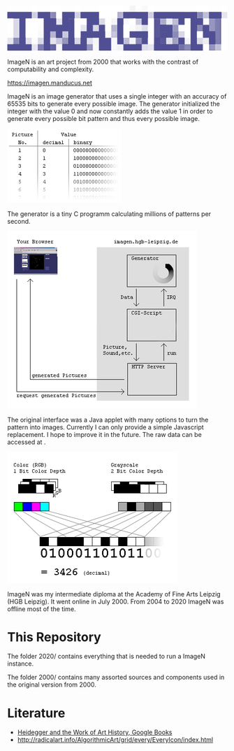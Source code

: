 ![ImageN Logo](/2020/html/imagen-tight.png)

ImageN is an art project from 2000 that works with the contrast of computability and complexity.

https://imagen.manducus.net

ImageN is an image generator that uses a single integer with an accuracy of 65535 bits to generate every possible image. The generator initialized the integer with the value 0 and now constantly adds the value 1 in order to generate every possible bit pattern and thus every possible image.

![ImageN Logo](/2000/html/numbers.gif)

The generator is a tiny C programm calculating millions of patterns per second.

![ImageN Logo](/2000/html/scheme.gif)

The original interface was a Java applet with many options to turn the pattern into images. Currently I can only provide a simple Javascript replacement. I hope to improve it in the future. The raw data can be accessed at .

![ImageN Logo](/2000/html/bits.gif)

ImageN was my intermediate diploma at the Academy of Fine Arts Leipzig (HGB Leipzig). It went online in July 2000. From 2004 to 2020 ImageN was offline most of the time.

# This Repository

The folder 2020/ contains everything that is needed to run a ImageN instance.

The folder 2000/ contains many assorted sources and components used in the original version from 2000.

# Literature

* [Heidegger and the Work of Art History, Google Books](https://books.google.de/books?id=-D8rDwAAQBAJ&lpg=PA45&ots=pwAfxoNLFD&dq=imagen%20leander%20seige%20every%20icon&pg=PA45#v=onepage&q=imagen%20leander%20seige%20every%20icon&f=false)
* http://radicalart.info/AlgorithmicArt/grid/every/EveryIcon/index.html
